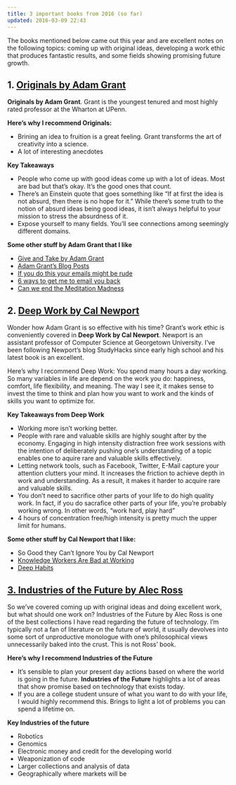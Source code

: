 ```yaml
---
title: 3 important books from 2016 (so far)
updated: 2016-03-09 22:43
---
```



The books mentioned below came out this year and are excellent notes on the following topics: coming up with original ideas, developing a work ethic that produces fantastic results, and some fields showing promising future growth.

## 1. [Originals by Adam Grant](http://www.amazon.com/Originals-How-Non-Conformists-Move-World/dp/0525429565/)

**Originals by Adam Grant**. Grant is the youngest tenured and most highly rated professor at the Wharton at UPenn.

**Here’s why I recommend Originals:**

* Brining an idea to fruition is a great feeling. Grant transforms the art of creativity into a science. 
* A lot of interesting anecdotes 

**Key Takeaways** 

* People who come up with good ideas come up with a lot of ideas. Most are bad but that’s okay. It’s the good ones that count. 
* There’s an Einstein quote that goes something like “If at first the idea is not absurd, then there is no hope for it.” While there’s some truth to the notion of absurd ideas being good ideas, it isn’t always helpful to your mission to stress the absurdness of it. 
*  Expose yourself to many fields. You’ll see connections among seemingly different domains.


**Some other stuff by Adam Grant that I like**

* [Give and Take by Adam Grant](http://www.amazon.com/Give-Take-Helping-Others-Success/dp/0143124986)
* [Adam Grant’s Blog Posts](https://www.linkedin.com/today/author/0_1bbl8rweXl_HGJxZHO6cNa?trk=prof-sm)
* [If you do this your emails might be rude](https://www.linkedin.com/pulse/20140515114346-69244073-if-you-do-this-your-emails-might-be-rude?trk=mp-reader-card)
* [6 ways to get me to email you back](https://www.linkedin.com/pulse/20130624114114-69244073-6-ways-to-get-me-to-email-you-back?trk=mp-reader-card)
* [Can we end the Meditation Madness](http://www.nytimes.com/2015/10/10/opinion/can-we-end-the-meditation-madness.html)

## 2. [Deep Work by Cal Newport](http://www.amazon.com/Deep-Work-Focused-Success-Distracted/dp/145558669)

Wonder how Adam Grant is so effective with his time? Grant’s work ethic is conveniently covered in **Deep Work by Cal Newport**. Newport is an assistant professor of Computer Science at Georgetown University. I’ve been following Newport’s blog StudyHacks since early high school and his latest book is an excellent.

Here’s why I recommend Deep Work: You spend many hours a day working. So many variables in life are depend on the work you do: happiness, comfort, life flexibility, and meaning. The way I see it, it makes sense to invest the time to think and plan how you want to work and the kinds of skills you want to optimize for.

**Key Takeaways from Deep Work**

* Working more isn’t working better.
* People with rare and valuable skills are highly sought after by the economy. Engaging in high intensity distraction free work sessions with the intention of deliberately pushing one’s understanding of a topic enables one to aquire rare and valuable skills effectively.  
* Letting network tools, such as Facebook, Twitter, E-Mail capture your attention clutters your mind. It increases the friction to achieve depth in work and understanding. As a result, it makes it harder to acquire rare and valuable skills.
* You don’t need to sacrifice other parts of your life to do high quality work. In fact, if you do sacrafice other parts of your life, you’re probably working wrong.  In other words, “work hard, play hard”
* 4 hours of concentration free/high intensity is pretty much the upper limit for humans. 

**Some other stuff by Cal Newport that I like:**

* So Good they Can’t Ignore You by Cal Newport 
* [Knowledge Workers Are Bad at Working](http://calnewport.com/blog/2012/11/21/knowledge-workers-are-bad-at-working-and-heres-what-to-do-about-it/)
* [Deep Habits](http://calnewport.com/blog/2013/12/21/deep-habits-the-importance-of-planning-every-minute-of-your-work-day/)

## [3. Industries of the Future by Alec Ross](http://www.amazon.com/The-Industries-Future-Alec-Ross/dp/1476753652)

So we’ve covered coming up with original ideas and doing excellent work, but what should one work on? Industries of the Future by Alec Ross is one of the best collections I have read regarding the future of technology. I’m typically not a fan of literature on the future of world, it usually devolves into some sort of unproductive monologue with one’s philosophical views unnecessarily baked into the crust. This is not Ross’ book.

**Here’s why I recommend Industries of the Future**

* It’s sensible to plan your present day actions based on where the world is going in the future. **Industries of the Future** highlights a lot of areas that show promise based on technology that exists today.
* If you are a college student unsure of what you want to do with your life, I would highly recommend this. Brings to light a lot of problems you can spend a lifetime on.

**Key Industries of the future**

* Robotics 
* Genomics
* Electronic money and credit for the developing world 
* Weaponization of code
* Larger collections and analysis of data
* Geographically where markets will be


